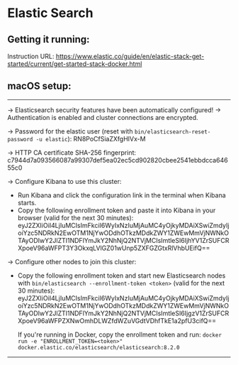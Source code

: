 # Elastic Search

## Getting it running:

Instruction URL:
https://www.elastic.co/guide/en/elastic-stack-get-started/current/get-started-stack-docker.html



## macOS setup:
----------------------------------------------------------------------------------------------------------------------------------------------------------------------------------------------------------------------------------------------
-> Elasticsearch security features have been automatically configured!
-> Authentication is enabled and cluster connections are encrypted.

->  Password for the elastic user (reset with `bin/elasticsearch-reset-password -u elastic`):
RN8PoCfSiaZXfgHIVx-M

->  HTTP CA certificate SHA-256 fingerprint:
c7944d7a093566087a99307def5ea02ec5cd902820cbee2541ebbdcca64655c0

->  Configure Kibana to use this cluster:

* Run Kibana and click the configuration link in the terminal when Kibana starts.
* Copy the following enrollment token and paste it into Kibana in your browser (valid for the next 30 minutes):
  eyJ2ZXIiOiI4LjIuMCIsImFkciI6WyIxNzIuMjAuMC4yOjkyMDAiXSwiZmdyIjoiYzc5NDRkN2EwOTM1NjYwODdhOTkzMDdkZWY1ZWEwMmVjNWNkOTAyODIwY2JlZTI1NDFlYmJkY2NhNjQ2NTVjMCIsImtleSI6IjhYV1ZrSUFCRXpoeV96aWFPT3Y3OkxqLVlGZ01wUnp5ZXFGZGtxRlVhbUEifQ==

-> Configure other nodes to join this cluster:

* Copy the following enrollment token and start new Elasticsearch nodes
  with `bin/elasticsearch --enrollment-token <token>` (valid for the next 30 minutes):
  eyJ2ZXIiOiI4LjIuMCIsImFkciI6WyIxNzIuMjAuMC4yOjkyMDAiXSwiZmdyIjoiYzc5NDRkN2EwOTM1NjYwODdhOTkzMDdkZWY1ZWEwMmVjNWNkOTAyODIwY2JlZTI1NDFlYmJkY2NhNjQ2NTVjMCIsImtleSI6IjgzV1ZrSUFCRXpoeV96aWFPZXNwOmhDLWZfdWZuVGdtVDhfTkE1a2pfU3cifQ==

  If you're running in Docker, copy the enrollment token and run:
  `docker run -e "ENROLLMENT_TOKEN=<token>" docker.elastic.co/elasticsearch/elasticsearch:8.2.0`

----------------------------------------------------------------------------------------------------------------------------------------------------------------------------------------------------------------------------------------------

